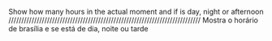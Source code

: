 Show how many hours in the actual moment and if is day, night or afternoon
///////////////////////////////////////////////////////////////////////////
Mostra o horário de brasília e se está de dia, noite ou tarde
